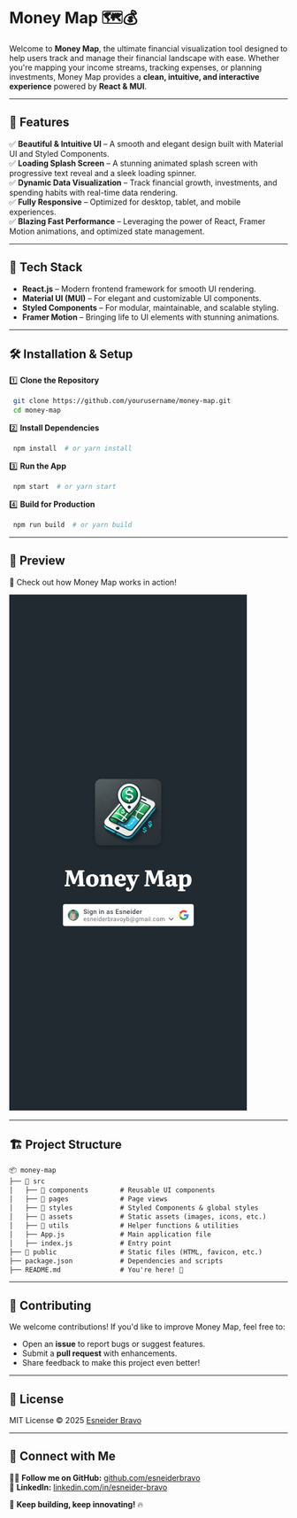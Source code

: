 # Money Map 🗺💰  

Welcome to **Money Map**, the ultimate financial visualization tool designed to help users track and manage their financial landscape with ease. Whether you're mapping your income streams, tracking expenses, or planning investments, Money Map provides a **clean, intuitive, and interactive experience** powered by **React & MUI**.

---

## 🚀 Features

✅ **Beautiful & Intuitive UI** – A smooth and elegant design built with Material UI and Styled Components.  
✅ **Loading Splash Screen** – A stunning animated splash screen with progressive text reveal and a sleek loading spinner.  
✅ **Dynamic Data Visualization** – Track financial growth, investments, and spending habits with real-time data rendering.  
✅ **Fully Responsive** – Optimized for desktop, tablet, and mobile experiences.  
✅ **Blazing Fast Performance** – Leveraging the power of React, Framer Motion animations, and optimized state management.  

---

## 🎨 Tech Stack

- **React.js** – Modern frontend framework for smooth UI rendering.  
- **Material UI (MUI)** – For elegant and customizable UI components.  
- **Styled Components** – For modular, maintainable, and scalable styling.  
- **Framer Motion** – Bringing life to UI elements with stunning animations.  

---

## 🛠 Installation & Setup

1️⃣ **Clone the Repository**  
```sh
 git clone https://github.com/yourusername/money-map.git
 cd money-map
```

2️⃣ **Install Dependencies**  
```sh
 npm install  # or yarn install
```

3️⃣ **Run the App**  
```sh
 npm start  # or yarn start
```

4️⃣ **Build for Production**  
```sh
 npm run build  # or yarn build
```

---

## 🎥 Preview

🚀 Check out how Money Map works in action!

![Money Map Splash Screen](./assets/preview.png)

---

## 🏗 Project Structure

```
📦 money-map
├── 📂 src
│   ├── 📂 components        # Reusable UI components
│   ├── 📂 pages             # Page views
│   ├── 📂 styles            # Styled Components & global styles
│   ├── 📂 assets            # Static assets (images, icons, etc.)
│   ├── 📂 utils             # Helper functions & utilities
│   ├── App.js              # Main application file
│   ├── index.js            # Entry point
├── 📂 public                # Static files (HTML, favicon, etc.)
├── package.json            # Dependencies and scripts
├── README.md               # You're here! 🎉
```

---

## 🌟 Contributing

We welcome contributions! If you'd like to improve Money Map, feel free to:
- Open an **issue** to report bugs or suggest features.
- Submit a **pull request** with enhancements.
- Share feedback to make this project even better!

---

## 📜 License

MIT License © 2025 [Esneider Bravo](https://github.com/esneiderbravo)

---

## 🤝 Connect with Me

👨‍💻 **Follow me on GitHub:** [github.com/esneiderbravo](https://github.com/esneiderbravo)  
🔗 **LinkedIn:** [linkedin.com/in/esneider-bravo](https://linkedin.com/in/esneider-bravo)  

🚀 **Keep building, keep innovating!** 🔥

